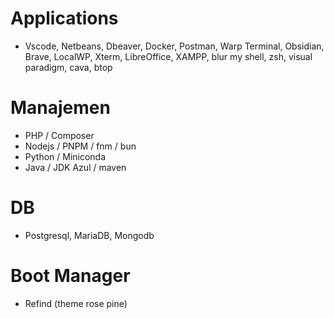 # Applications

-   Vscode, Netbeans, Dbeaver, Docker, Postman, Warp Terminal, Obsidian, Brave, LocalWP, Xterm, LibreOffice, XAMPP, blur my shell, zsh, visual paradigm, cava, btop

# Manajemen

-   PHP / Composer
-   Nodejs / PNPM / fnm / bun
-   Python / Miniconda
-   Java / JDK Azul / maven

# DB

-   Postgresql, MariaDB, Mongodb

# Boot Manager

-   Refind (theme rose pine)
